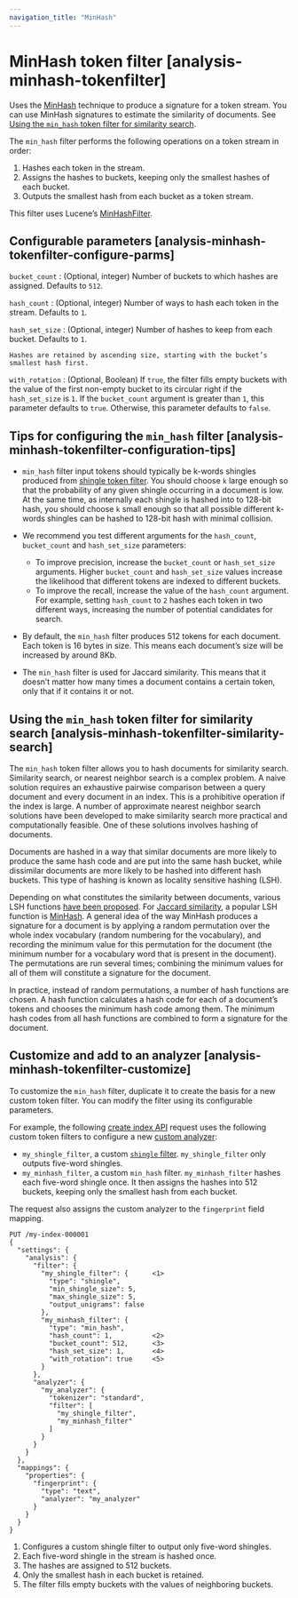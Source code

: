 ```yaml
---
navigation_title: "MinHash"
---
```


# MinHash token filter [analysis-minhash-tokenfilter]


Uses the [MinHash](https://en.wikipedia.org/wiki/MinHash) technique to produce a signature for a token stream. You can use MinHash signatures to estimate the similarity of documents. See [Using the `min_hash` token filter for similarity search](analysis-minhash-tokenfilter.md#analysis-minhash-tokenfilter-similarity-search).

The `min_hash` filter performs the following operations on a token stream in order:

1. Hashes each token in the stream.
2. Assigns the hashes to buckets, keeping only the smallest hashes of each bucket.
3. Outputs the smallest hash from each bucket as a token stream.

This filter uses Lucene’s [MinHashFilter](https://lucene.apache.org/core/10_1_0/analysis/common/org/apache/lucene/analysis/minhash/MinHashFilter.md).

## Configurable parameters [analysis-minhash-tokenfilter-configure-parms]

`bucket_count`
:   (Optional, integer) Number of buckets to which hashes are assigned. Defaults to `512`.

`hash_count`
:   (Optional, integer) Number of ways to hash each token in the stream. Defaults to `1`.

`hash_set_size`
:   (Optional, integer) Number of hashes to keep from each bucket. Defaults to `1`.

    Hashes are retained by ascending size, starting with the bucket’s smallest hash first.


`with_rotation`
:   (Optional, Boolean) If `true`, the filter fills empty buckets with the value of the first non-empty bucket to its circular right if the `hash_set_size` is `1`. If the `bucket_count` argument is greater than `1`, this parameter defaults to `true`. Otherwise, this parameter defaults to `false`.


## Tips for configuring the `min_hash` filter [analysis-minhash-tokenfilter-configuration-tips]

* `min_hash` filter input tokens should typically be k-words shingles produced from [shingle token filter](analysis-shingle-tokenfilter.md). You should choose `k` large enough so that the probability of any given shingle occurring in a document is low. At the same time, as internally each shingle is hashed into to 128-bit hash, you should choose `k` small enough so that all possible different k-words shingles can be hashed to 128-bit hash with minimal collision.
* We recommend you test different arguments for the `hash_count`, `bucket_count` and `hash_set_size` parameters:

    * To improve precision, increase the `bucket_count` or `hash_set_size` arguments. Higher `bucket_count` and `hash_set_size` values increase the likelihood that different tokens are indexed to different buckets.
    * To improve the recall, increase the value of the `hash_count` argument. For example, setting `hash_count` to `2` hashes each token in two different ways, increasing the number of potential candidates for search.

* By default, the `min_hash` filter produces 512 tokens for each document. Each token is 16 bytes in size. This means each document’s size will be increased by around 8Kb.
* The `min_hash` filter is used for Jaccard similarity. This means that it doesn’t matter how many times a document contains a certain token, only that if it contains it or not.


## Using the `min_hash` token filter for similarity search [analysis-minhash-tokenfilter-similarity-search]

The `min_hash` token filter allows you to hash documents for similarity search. Similarity search, or nearest neighbor search is a complex problem. A naive solution requires an exhaustive pairwise comparison between a query document and every document in an index. This is a prohibitive operation if the index is large. A number of approximate nearest neighbor search solutions have been developed to make similarity search more practical and computationally feasible. One of these solutions involves hashing of documents.

Documents are hashed in a way that similar documents are more likely to produce the same hash code and are put into the same hash bucket, while dissimilar documents are more likely to be hashed into different hash buckets. This type of hashing is known as locality sensitive hashing (LSH).

Depending on what constitutes the similarity between documents, various LSH functions [have been proposed](https://arxiv.org/abs/1408.2927). For [Jaccard similarity](https://en.wikipedia.org/wiki/Jaccard_index), a popular LSH function is [MinHash](https://en.wikipedia.org/wiki/MinHash). A general idea of the way MinHash produces a signature for a document is by applying a random permutation over the whole index vocabulary (random numbering for the vocabulary), and recording the minimum value for this permutation for the document (the minimum number for a vocabulary word that is present in the document). The permutations are run several times; combining the minimum values for all of them will constitute a signature for the document.

In practice, instead of random permutations, a number of hash functions are chosen. A hash function calculates a hash code for each of a document’s tokens and chooses the minimum hash code among them. The minimum hash codes from all hash functions are combined to form a signature for the document.


## Customize and add to an analyzer [analysis-minhash-tokenfilter-customize]

To customize the `min_hash` filter, duplicate it to create the basis for a new custom token filter. You can modify the filter using its configurable parameters.

For example, the following [create index API](indices-create-index.md) request uses the following custom token filters to configure a new [custom analyzer](analysis-custom-analyzer.md):

* `my_shingle_filter`, a custom [`shingle` filter](analysis-shingle-tokenfilter.md). `my_shingle_filter` only outputs five-word shingles.
* `my_minhash_filter`, a custom `min_hash` filter. `my_minhash_filter` hashes each five-word shingle once. It then assigns the hashes into 512 buckets, keeping only the smallest hash from each bucket.

The request also assigns the custom analyzer to the `fingerprint` field mapping.

```console
PUT /my-index-000001
{
  "settings": {
    "analysis": {
      "filter": {
        "my_shingle_filter": {      <1>
          "type": "shingle",
          "min_shingle_size": 5,
          "max_shingle_size": 5,
          "output_unigrams": false
        },
        "my_minhash_filter": {
          "type": "min_hash",
          "hash_count": 1,          <2>
          "bucket_count": 512,      <3>
          "hash_set_size": 1,       <4>
          "with_rotation": true     <5>
        }
      },
      "analyzer": {
        "my_analyzer": {
          "tokenizer": "standard",
          "filter": [
            "my_shingle_filter",
            "my_minhash_filter"
          ]
        }
      }
    }
  },
  "mappings": {
    "properties": {
      "fingerprint": {
        "type": "text",
        "analyzer": "my_analyzer"
      }
    }
  }
}
```

1. Configures a custom shingle filter to output only five-word shingles.
2. Each five-word shingle in the stream is hashed once.
3. The hashes are assigned to 512 buckets.
4. Only the smallest hash in each bucket is retained.
5. The filter fills empty buckets with the values of neighboring buckets.



